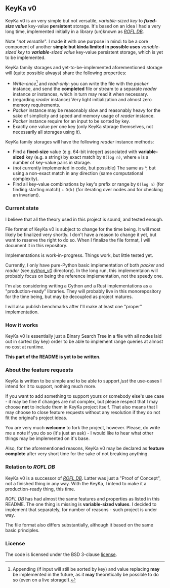 ## KeyKa v0

KeyKa v0 is an very simple but not versatile, _variable-sized key_ to _**fixed-size value**_ key-value **persistent** storage.
It's based on an idea I had a very long time, implemented initially in a library (un)known as [_ROFL DB_](https://github.com/leenr/rofldb-prototype).

Note "_not versatile_". I made it with one purpose in mind: to be a core component of another **simple but kinda limited in possible uses** _variable-sized key_ to _**variable**-sized value_ key-value persistent storage, which is yet to be implemented.

KeyKa family storages and yet-to-be-implemented aforementioned storage will (quite possible always) share the following properties:
 * _Write-once_[^1] and _read-only_: you can write the file with the _packer_ instance, and send the **completed** file or stream to a separate _reader_ instance or instances, which in turn may read it when necessary.
 * (regarding _reader_ instance) Very light initialization and almost zero memory requirements.
 * _Packer_ instance may be reasonably slow and reasonably heavy for the sake of simplicity and speed and memory usage of _reader_ instance.
 * _Packer_ instance require for an input to be sorted by key.
 * Exactly one value per one key (only KeyKa storage themselves, not necessarily all storages using it).

[^1]: Appending (if input will still be sorted by key) and value replacing **may** be implemented in the future, as it **may** theoretically be possible to do so (even on a live storage!).

KeyKa family storages will have the following _reader_ instance methods:
 * Find a **fixed-size** value (e.g. 64-bit integer) associated with **variable-sized** key (e.g. a string) by exact match by `O(log n)`, where `n` is a number of key-value pairs in storage.
 * (not currently implemented in code, but possible) The same as ^, but using a non-exact match in any direction (same computational complexity).
 * Find all key-value combinations by key's prefix or range by `O(log n)` (for finding starting match) + `O(k)` (for iterating over nodes and for checking an invariant).

### Current state
I believe that all the theory used in this project is sound, and tested enough.

File format of KeyKa v0 is subject to change for the time being. It will most likely be finalized very shortly. I don't have a reason to change it yet, but want to reserve the right to do so. When I finalize the file format, I will document it in this repository.

Implementations is work-in-progress. Things work, but little tested yet.

Currently, I only have pure-Python basic implementation of both _packer_ and _reader_ (see [_python_v0_](./python_v0) directory). In the long run, this implememtaion will probably focus on being the reference implementation, not the speedy one.

I'm also considering writing a Cython and a Rust implementations as a "production-ready" libraries. They will probably live in this monorepository for the time being, but may be decoupled as project matures.

I will also publish benchmarks after I'll make at least one "proper" implementation.

### How it works
KeyKa v0 is essentially just a Binary Search Tree in a file with all nodes laid out in sorted (by key) order to be able to implement range queries at almost no cost at runtime.

**This part of the README is yet to be written.**

### About the feature requests
KeyKa is written to be simple and to be able to support _just_ the use-cases I intend for it to support, nothing much more.

If you want to add something to support yours or somebody else's use case - it may be fine if changes are not complex, but please respect that I may choose **not** to include them in KeyKa project itself. That also means that I may choose to close feature requests without any resolution if they do not fit the original's project ideas.

You are very much **welcome** to fork the project, however. Please, do write me a note if you do so (it's just an ask) - I would like to hear what other things may be implemented on it's base.

Also, for the aforementioned reasons, KeyKa v0 may be declared as **feature complete** after very short time for the sake of not breaking anything.

### Relation to _ROFL DB_
KeyKa v0 is a successor of [_ROFL DB_](https://github.com/leenr/rofldb-prototype). Latter was just a "Proof of Concept", not a finished thing in any way. With the KeyKa, I intend to make it a production-ready thing, this time.

_ROFL DB_ has had almost the same features and properties as listed in this README. The one thing is missing is **variable-sized values**. I decided to implement that separately, for number of reasons - such project is under way.

The file format also differs substantially, although it based on the same basic principles.

### License
The code is licensed under the BSD 3-clause [license](./LICENSE).
